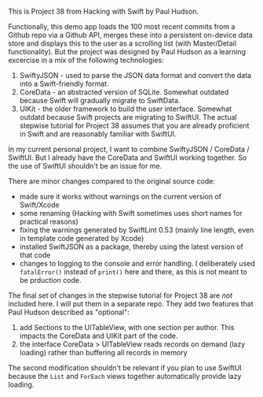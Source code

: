 This is Project 38 from Hacking with Swift by Paul Hudson.

Functionally, this demo app loads the 100 most recent commits from a Github repo via a Github API, 
merges these into a persistent on-device data store and displays this to the user as a scrolling list (with Master/Detail functionality).
But the project was designed by Paul Hudson as a learning excercise in a mix of the following technologies:
1. SwiftyJSON - used to parse the JSON data format and convert the data into a Swift-friendly format.
2. CoreData - an abstracted version of SQLite. Somewhat outdated because Swift will gradually migrate to SwiftData.
3. UIKit - the older framework to build the user interface. Somewhat outdatd because Swift projects are migrating to SwiftUI.
The actual stepwise tutorial for Project 38 assumes that you are already proficient in Swift and are reasonably familiar with SwiftUI.

In my current personal project, I want to combine SwiftyJSON / CoreData / SwiftUI. But I already have the CoreData and SwiftUI working together. So the use of SwiftUI shouldn't be an issue for me.

There are minor changes compared to the original source code:
- made sure it works without warnings on the current version of Swift/Xcode
- some renaming (Hacking with Swift sometimes uses short names for practical reasons)
- fixing the warnings generated by SwiftLint 0.53 (mainly line length, even in template code generated by Xcode) 
- installed SwiftJSON as a package, thereby using the latest version of that code
- changes to logging to the console and error handling. I deliberately used `fatalError()` instead of `print()` here and there, as this is not meant to be prduction code.

The final set of changes in the stepwise tutorial for Project 38 are _not_ included here.
I will put them in a separate repo. They add two features that Paul Hudson described as "optional":
1. add Sections to the UITableView, with one section per author. This impacts the CoreData and UIKit part of the code.
2. the interface CoreData > UITableView reads records on demand (lazy loading) rather than buffering all records in memory

The second modification shouldn't be relevant if you plan to use SwiftUI
because the `List` and `ForEach` views together automatically provide lazy loading.
